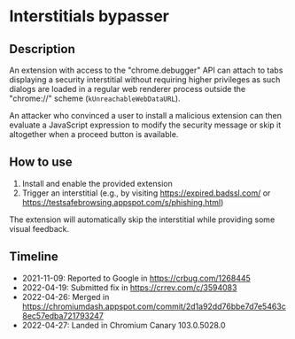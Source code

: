 # Interstitials bypasser

## Description
An extension with access to the "chrome.debugger" API can attach to tabs
displaying a security interstitial without requiring higher privileges as
such dialogs are loaded in a regular web renderer process outside the
"chrome://" scheme (`kUnreachableWebDataURL`).

An attacker who convinced a user to install a malicious extension can then
evaluate a JavaScript expression to modify the security message or skip it
altogether when a proceed button is available.

## How to use
1. Install and enable the provided extension
2. Trigger an interstitial (e.g., by visiting https://expired.badssl.com/
   or https://testsafebrowsing.appspot.com/s/phishing.html)

The extension will automatically skip the interstitial while providing some
visual feedback.

## Timeline
- 2021-11-09: Reported to Google in https://crbug.com/1268445
- 2022-04-19: Submitted fix in https://crrev.com/c/3594083
- 2022-04-26: Merged in https://chromiumdash.appspot.com/commit/2d1a92dd76bbe7d7e5463c8ec57edba721793247
- 2022-04-27: Landed in Chromium Canary 103.0.5028.0
